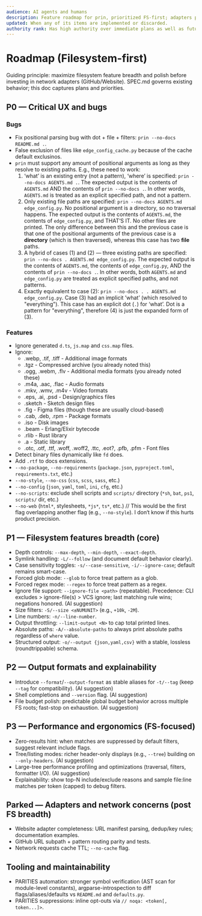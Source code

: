 ```yaml
---
audience: AI agents and humans
description: Feature roadmap for prin, prioritized FS-first; adapters parked for later
updated: When any of its items are implemented or discarded.
authority rank: Has high authority over immediate plans as well as future plans. All features start here.
---
```


# Roadmap (Filesystem-first)

Guiding principle: maximize filesystem feature breadth and polish before investing in network adapters (GitHub/Website). SPEC.md governs existing behavior; this doc captures plans and priorities.

## P0 — Critical UX and bugs

### Bugs
- Fix positional parsing bug with dot + file + filters: `prin --no-docs README.md .`.
- False exclusion of files like `edge_config_cache.py` because of the cache default exclusinos.
- `prin` must support any amount of positional arguments as long as they resolve to existing paths. E.g., these need to work: 
  1. ‘what’ is an existing entry (not a pattern), ‘where’ is specified: `prin --no-docs AGENTS.md .`. The expected output is the contents of `AGENTS.md` AND the contents of `prin --no-docs .`. In other words, `AGENTS.md` is treated as an explicit specified path, and not a pattern.
  2. Only existing file paths are specified: `prin --no-docs AGENTS.md edge_config.py`. No positional argument is a directory, so no traversal happens. The expected output is the contents of `AGENTS.md`, the contents of `edge_config.py`, and THAT‘S IT. No other files are printed.
    The only difference between this and the previous case is that one of the positional arguments of the previous case is a **directory** (which is then traversed), whereas this case has two **file** paths.
  3. A hybrid of cases (1) and (2) — three existing paths are specified: `prin --no-docs . AGENTS.md edge_config.py`. The expected output is the contents of `AGENTS.md`, the contents of `edge_config.py`, AND the contents of `prin --no-docs .`. In other words, both `AGENTS.md` and `edge_config.py` are treated as explicit specified paths, and not patterns.
  4. Exactly equivalent to case (2): `prin --no-docs . . AGENTS.md edge_config.py`. Case (3) had an implicit ’what’ (which resolved to "everything"). This case has an explicit dot (`.`) for ‘what’. Dot is a pattern for "everything", therefore (4) is just the expanded form of (3).

### Features
- Ignore generated `d.ts`, `js.map` and `css.map` files.
- Ignore:
  * .webp, .tif, .tiff - Additional image formats
  * .tgz - Compressed archive (you already noted this)
  * .ogg, .webm, .flv - Additional media formats (you already noted these)
  * .m4a, .aac, .flac - Audio formats
  * .mkv, .wmv, .m4v - Video formats
  * .eps, .ai, .psd - Design/graphics files
  * .sketch - Sketch design files
  * .fig - Figma files (though these are usually cloud-based)
  * .cab, .deb, .rpm - Package formats
  * .iso - Disk images
  * .beam - Erlang/Elixir bytecode
  * .rlib - Rust library
  * .a - Static library
  * .otc, .otf, .ttf, .woff, .woff2, .ttc, .eot?, .pfb, .pfm - Font files
- Detect binary files dynamically like `fd` does.
- Add `.rtf` to docs extensions.
- `--no-package`, `--no-requirements` (`package.json`, `pyproject.toml`, `requirements.txt`, etc.)
- `--no-style`, `--no-css` (`css`, `scss`, `sass`, etc.)
- `--no-config` (`json`, `yaml`, `toml`, `ini`, `cfg`, etc.)
- `--no-scripts`: exclude shell scripts and `scripts/` directory (`*sh`, `bat`, `ps1`, `scripts/` dir, etc.)
- `--no-web` (`html*`, stylesheets, `*js*`, `ts*`, etc.)  // This would be the first flag overlapping another flag (e.g., `--no-style`). I don‘t know if this hurts product precision.

## P1 — Filesystem features breadth (core)

- Depth controls: `--max-depth`, `--min-depth`, `--exact-depth`.
- Symlink handling: `-L/--follow` (and document default behavior clearly).
- Case sensitivity toggles: `-s/--case-sensitive`, `-i/--ignore-case`; default remains smart-case.
- Forced glob mode: `--glob` to force treat pattern as a glob.
- Forced regex mode: `--regex` to force treat pattern as a regex.
- Ignore file support: `--ignore-file <path>` (repeatable). Precedence: CLI excludes > ignore-file(s) > VCS ignore; last matching rule wins; negations honored. (AI suggestion)
- Size filters: `-S/--size <±NUMUNIT>` (e.g., `+10k`, `-2M`).
- Line numbers: `-n/--line-number`.
- Output throttling: `--limit-output <N>` to cap total printed lines.
- Absolute paths: `-A/--absolute-paths` to always print absolute paths regardless of `where` value.
- Structured output: `-o/--output {json,yaml,csv}` with a stable, lossless (roundtrippable) schema.

## P2 — Output formats and explainability

- Introduce `--format`/`--output-format` as stable aliases for `-t/--tag` (keep `--tag` for compatibility). (AI suggestion)
- Shell completions and `--version` flag. (AI suggestion)
- File budget polish: predictable global budget behavior across multiple FS roots; fast-stop on exhaustion. (AI suggestion)

## P3 — Performance and ergonomics (FS-focused)

- Zero-results hint: when matches are suppressed by default filters, suggest relevant include flags.
- Tree/listing modes: richer header-only displays (e.g., `--tree`) building on `--only-headers`. (AI suggestion)
- Large-tree performance profiling and optimizations (traversal, filters, formatter I/O). (AI suggestion)
- Explainability: show top-N include/exclude reasons and sample file:line matches per token (capped) to debug filters.

## Parked — Adapters and network concerns (post FS breadth)

- Website adapter completeness: URL manifest parsing, dedup/key rules; documentation examples.
- GitHub URL subpath + pattern routing parity and tests.
- Network requests cache TTL; `--no-cache` flag.

## Tooling and maintainability

- PARITIES automation: stronger symbol verification (AST scan for module-level constants), argparse-introspection to diff flags/aliases/defaults vs `README.md` and `defaults.py`.
- PARITIES suppressions: inline opt-outs via `// noqa: <token[, token...]>`.
